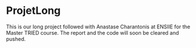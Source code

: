 # ProjetLong

This is our long project followed with Anastase Charantonis at ENSIIE for the Master TRIED course.
The report and the code will soon be cleared and pushed.
